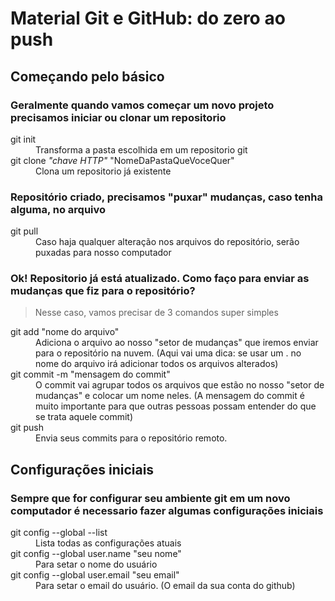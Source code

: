 # Material Git e GitHub: do zero ao push

<h2>Começando pelo básico</h2>
<h3>Geralmente quando vamos começar um novo projeto precisamos iniciar ou clonar um repositorio</h3>
<dl>
  <dt>git init</dt>
  <dd>Transforma a pasta escolhida em um repositorio git</dd>
  <dt>git clone <i>"chave HTTP"</i> "NomeDaPastaQueVoceQuer" </dt>
  <dd>Clona um repositorio já existente</dd>
</dl>

<h3>Repositório criado, precisamos "puxar" mudanças, caso tenha alguma, no arquivo</h3>
<dl>
  <dt>git pull</dt>
  <dd>Caso haja qualquer alteração nos arquivos do repositório, serão puxadas para nosso computador</dd>
</dl>

<h3>Ok! Repositorio já está atualizado. Como faço para enviar as mudanças que fiz para o repositório?</h3>

> Nesse caso, vamos precisar de 3 comandos super simples
<dl>
  <dt>git add "nome do arquivo"</dt>
  <dd>Adiciona o arquivo ao nosso "setor de mudanças" que iremos enviar para o repositório na nuvem. (Aqui vai uma dica: se usar um . no nome do arquivo irá adicionar todos os arquivos alterados)</dd>
  <dt>git commit -m "mensagem do commit"</dt>
  <dd>O commit vai agrupar todos os arquivos que estão no nosso "setor de mudanças" e colocar um nome neles. (A mensagem do commit é muito importante para que outras pessoas possam entender do que se trata aquele commit)</dd>
  <dt>git push</dt>
  <dd>Envia seus commits para o repositório remoto.</dd>
</dl>

##
<h2>Configurações iniciais</h2>
<h3>Sempre que for configurar seu ambiente git em um novo computador é necessario fazer algumas configurações iniciais</h3>
<dl>
  <dt>git config --global --list</dt>
  <dd>Lista todas as configurações atuais</dd>
  <dt>git config --global user.name "seu nome"</dt>
  <dd>Para setar o nome do usuário</dd>
  <dt>git config --global user.email "seu email"</dt>
  <dd>Para setar o email do usuário. (O email da sua conta do github)</dd>
</dl>











